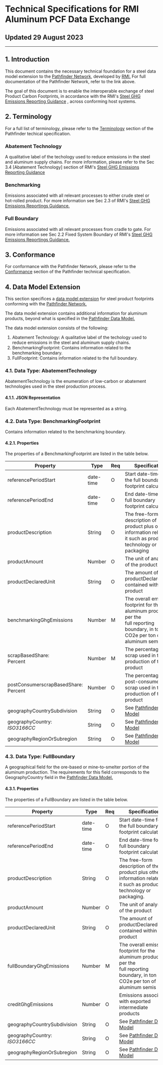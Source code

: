 # Technical Specifications for RMI Aluminum PCF Data Exchange
## Updated 29 August 2023

-------------------------
## 1. Introduction
This document contains the necessary technical foundation for a steel data model extension to the [Pathfinder Network,](https://wbcsd.github.io/data-exchange-protocol/v2/#pathfinder-network) developed by [RMI.](https://rmi.org/) For full documentation of the Pathfinder Network, refer to the link above.

The goal of this document is to enable the interoperable exchange of steel Product Carbon Footprints, in accordance with the RMI's
[Steel GHG Emissions Reporting Guidance](https://rmi.org/wp-content/uploads/2022/09/steel_emissions_reporting_guidance.pdf)
, across conforming host systems.

## 2. Terminology
For a full list of terminology, please refer to the [Terminology](https://wbcsd.github.io/data-exchange-protocol/v2/#terminology) section of the Pathfinder techical specification.

### Abatement Technology
  A qualitative label of the techology used to reduce emissions in the steel and aluminum supply chains. For more information, please refer to the Sec 3.4 [Abatement Technology] section of RMI's [Steel GHG Emissions Reporting Guidance](https://rmi.org/wp-content/uploads/2022/09/steel_emissions_reporting_guidance.pdf)

### Benchmarking
  Emissions associated with all relevant processes to either crude steel or hot-rolled product. For more information see Sec 2.3 of RMI's [Steel GHG Emissions Reportings Guidance.](https://rmi.org/wp-content/uploads/2022/09/steel_emissions_reporting_guidance.pdf)
  
### Full Boundary
  Emissions associated with all relevant processes from cradle to gate. For more information see Sec 2.2 Fixed System Boundary of RMI's [Steel GHG Emissions Reportings Guidance.](https://rmi.org/wp-content/uploads/2022/09/steel_emissions_reporting_guidance.pdf)
## 3. Conformance
For conformance with the Pathfinder Network, please refer to the [Conformance](https://wbcsd.github.io/data-exchange-protocol/v2/#conformance) section of the Pathfinder technical specification.

## 4. Data Model Extension
This section specifices a [data model extension](https://wbcsd.github.io/data-exchange-protocol/v2/#dt-datamodelextension) for steel product footprints conforming with the [Pathfinder Network.](https://wbcsd.github.io/data-exchange-protocol/v2/#pathfinder-network)

The data model extension contains additional information for aluminum products, beyond what is specified in the [Pathfinder Data Model.](https://wbcsd.github.io/data-exchange-protocol/v2/#data-model)

The data model extension consists of the following:

1. Abatement Technology: A qualitative label of the techology used to reduce emissions in the steel and aluminum supply chains.
2. BenchmarkingFootprint: Contains information related to the benchmarking boundary.
3. FullFootprint: Contains information related to the full boundary.

### 4.1. Data Type: AbatementTechnology
AbatementTechnology is the enumeration of low-carbon or abatement technologies used in the steel production process.

#### 4.1.1. JSON Representation
Each AbatementTechnology must be represented as a string.

### 4.2. Data Type: BenchmarkingFootprint
Contains information related to the benchmarking boundary.

#### 4.2.1. Properties
The properties of a BenchmarkingFootprint are listed in the table below.

| **Property**                           | **Type**  | **Req** | **Specification**                                                                                                                     |
|----------------------------------------|-----------|---------|---------------------------------------------------------------------------------------------------------------------------------------|
| referencePeriodStart                   | date-time | O       | Start date-time for the full boundary footprint calculation                                                                           |
| referencePeriodEnd                     | date-time | O       | End date-time for the full boundary footprint calculation                                                                             |
| productDescription                     | String    | O       | The free-form description of the product plus other<br>information related to it such as production technology or packaging           |
| productAmount                          | Number    | O       | The unit of analysis of the product                                                                                                   |
| productDeclaredUnit                    | String    | O       | The amount of productDeclaredUnits contained within the product                                                                       |
| benchmarkingGhgEmissions               | Number    | M       | The overall emissions footprint for the aluminum product as per the<br>full reporting boundary, in ton CO2e per ton of aluminum semis |
| scrapBasedShare:<br>Percent            | Number    | M       | The percentage of scrap used in the production of the product                                                                         |
| postConsumerscrapBasedShare:<br>Percent| Number    | O       | The percentage of post-consumer scrap used in the production of the product                                                           |
| geographyCountrySubdivision            | String    | O       | See [Pathfinder Data Model](https://wbcsd.github.io/data-exchange-protocol/v2/#dt-carbonfootprint-properties)                         |
| geographyCountry:<br>_ISO3166CC_       | String    | O       | See [Pathfinder Data Model](https://wbcsd.github.io/data-exchange-protocol/v2/#dt-carbonfootprint-properties)                         |
| geographyRegionOrSubregion             | String    | O       | See [Pathfinder Data Model](https://wbcsd.github.io/data-exchange-protocol/v2/#dt-carbonfootprint-properties)                         |

### 4.3. Data Type: FullBoundary
A geographical field for the ore-based or mine-to-smelter portion of the aluminum production. The requirements for this field corresponds to the GeographyCountry field in the [Pathfinder Data Model.](https://wbcsd.github.io/data-exchange-protocol/v2/#dt-carbonfootprint-properties)

#### 4.3.1. Properties
The properties of a FullBoundary are listed in the table below.

| **Property**                     | **Type**  | **Req** | **Specification**                                                                                                                     |
|----------------------------------|-----------|---------|---------------------------------------------------------------------------------------------------------------------------------------|
| referencePeriodStart             | date-time | O       | Start date-time for the full boundary footprint calculation                                                                           |
| referencePeriodEnd               | date-time | O       | End date-time for the full boundary footprint calculation                                                                             |
| productDescription               | String    | O       | The free-form description of the product plus other<br>information related to it such as production technology or packaging.          |
| productAmount                    | Number    | O       | The unit of analysis of the product                                                                                                   |
| productDeclaredUnit              | String    | O       | The amount of productDeclaredUnits contained within the product                                                                       |
| fullBoundaryGhgEmissions         | Number    | M       | The overall emissions footprint for the aluminum product as per the<br>full reporting boundary, in ton CO2e per ton of aluminum semis |
| creditGhgEmissions               | Number    | O       | Emissions associated with exported intermediate products                                                                              |
| geographyCountrySubdivision      | String    | O       | See [Pathfinder Data Model](https://wbcsd.github.io/data-exchange-protocol/v2/#dt-carbonfootprint-properties)                         |
| geographyCountry:<br>_ISO3166CC_ | String    | O       | See [Pathfinder Data Model](https://wbcsd.github.io/data-exchange-protocol/v2/#dt-carbonfootprint-properties)                         |
| geographyRegionOrSubregion       | String    | O       | See [Pathfinder Data Model](https://wbcsd.github.io/data-exchange-protocol/v2/#dt-carbonfootprint-properties)                         |

